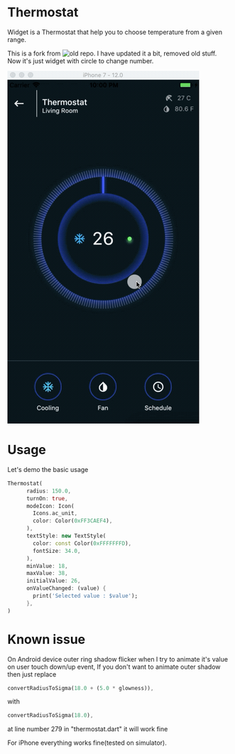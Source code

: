 # Thermostat
Widget is a Thermostat that help you to choose temperature from a given range.

This is a fork from ![old repo](https://github.com/mahmed8003/thermostat). I have updated it a bit, removed old stuff. Now it's just widget with circle to change number.

![](screenshots/preview_01.gif)

# Usage
Let's demo the basic usage
```dart
Thermostat(
      radius: 150.0,
      turnOn: true,
      modeIcon: Icon(
        Icons.ac_unit,
        color: Color(0xFF3CAEF4),
      ),
      textStyle: new TextStyle(
        color: const Color(0xFFFFFFFD),
        fontSize: 34.0,
      ),
      minValue: 18,
      maxValue: 38,
      initialValue: 26,
      onValueChanged: (value) {
        print('Selected value : $value');
      },
)

```


# Known issue
On Android device outer ring shadow flicker when I try to animate it's value on user touch down/up event,
If you don't want to animate outer shadow then just replace
```dart
convertRadiusToSigma(18.0 + (5.0 * glowness)),
```

with
```dart
convertRadiusToSigma(18.0),
```
at line number 279 in "thermostat.dart" it will work fine

For iPhone everything works fine(tested on simulator).